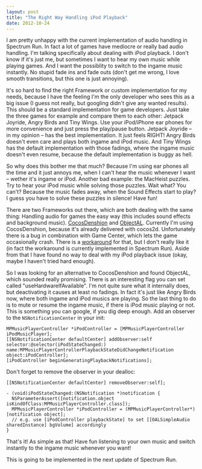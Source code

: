 ```yaml
---
layout: post
title: "The Right Way Handling iPod Playback"
date: 2012-10-24
---
```

I am pretty unhappy with the current implementation of audio handling in Spectrum Run. In fact a lot of games have mediocre or really bad audio handling. I'm talking specifically about dealing with iPod playback. I don't know if it's just me, but sometimes I want to hear my own music while playing games. And I want the possiblity to switch to the ingame music instantly. No stupid fade ins and fade outs (don't get me wrong, I love smooth transitions, but this one is just annoying).

It's so hard to find the right Framework or custom implementation for my needs, because I have the feeling I'm the only developer who sees this as a big issue (I guess not really, but googling didn't give any wanted results). This should be a standard implementation for game developers. Just take the three games for example and compare them to each other: Jetpack Joyride, Angry Birds and Tiny Wings. Use your iPod/iPhone ear phones for more convenience and just press the play/pause button. Jetpack Joyride – in my opinion – has the best implementation. It just feels RIGHT! Angry Birds doesn't even care and plays both ingame and iPod music. And Tiny Wings has the default implementation with those fadings, where the ingame music doesn't even resume, because the default implementation is buggy as hell.

So why does this bother me that much? Because I'm using ear phones all the time and it just annoys me, when I can't hear the music whenever I want – wether it's ingame or iPod. Another bad example: the MacHeist puzzles. Try to hear your iPod music while solving those puzzles. Wait what? You can't? Because the music fades away, when the Sound Effects start to play? I guess you have to solve these puzzles in silence! Have fun!

There are two Frameworks out there, which are both dealing with the same thing: Handling audio for games the easy way (this includes sound effects and background music). [CocosDenshion][cocosdenshion] and [ObjectAL][objectal]. Currently I'm using CocosDenshion, because it's already delivered with cocos2d. Unfortunately there is a bug in combination with Game Center, which lets the game occasionally crash. There is a [workaround][workaround] for that, but I don't really like it (in fact the workaround is currently implemented in Spectrum Run). Aside from that I have found no way to deal with my iPod playback issue (okay, maybe I haven't tried hard enough).

So I was looking for an alternative to CocosDenshion and found ObjectAL, which sounded really promising. There is an interesting flag you can set called "useHardwareIfAvailable". I'm not quite sure what it internally does, but deactivating it causes at least no fadings. In fact it's just like Angry Birds now, where both ingame and iPod musics are playing. So the last thing to do is to mute or resume the ingame music, if there is iPod music playing or not. This is something you can google, if you dig deep enough. Add an observer to the `NSNotificationCenter` in your init:

```objc
MPMusicPlayerController *iPodController = [MPMusicPlayerController iPodMusicPlayer];
[[NSNotificationCenter defaultCenter] addObserver:self selector:@selector(iPodStateChanged:) name:MPMusicPlayerControllerPlaybackStateDidChangeNotification object:iPodController];
[iPodController beginGeneratingPlaybackNotifications];
```

Don't forget to remove the observer in your dealloc:

```objc
[[NSNotificationCenter defaultCenter] removeObserver:self];
```

```objc
- (void)iPodStateChanged:(NSNotification *)notification {
  NSParameterAssert([notification.object isKindOfClass:MPMusicPlayerController.class]);
  MPMusicPlayerController *iPodController = (MPMusicPlayerController*)[notification object];
  // e.g. use [iPodController playbackState] to set [[OALSimpleAudio sharedInstance] bgVolume] accordingly
}
```

That's it! As simple as that! Have fun listening to your own music and switch instantly to the ingame music whenever you want!

This is going to be implemented in the next update of Spectrum Run.

[cocosdenshion]: http://www.cocos2d-iphone.org/wiki/doku.php/cocosdenshion:faq "CocosDenshion"
[objectal]: http://kstenerud.github.io/ObjectAL-for-iPhone/ "ObjectAL"
[workaround]: http://www.cocos2d-iphone.org/forum/topic/21909 "Crash on become active - iOS5 sound related?"

